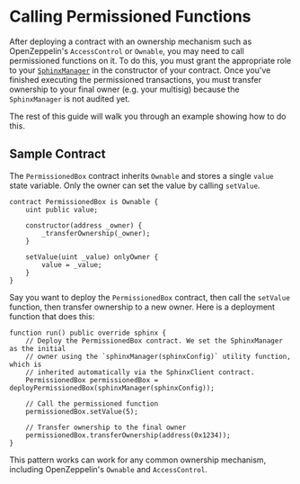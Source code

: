 # Calling Permissioned Functions

After deploying a contract with an ownership mechanism such as OpenZeppelin's `AccessControl` or `Ownable`, you may need to call permissioned functions on it. To do this, you must grant the appropriate role to your [`SphinxManager`](https://github.com/sphinx-labs/sphinx/blob/develop/docs/sphinx-manager.md) in the constructor of your contract. Once you've finished executing the permissioned transactions, you must transfer ownership to your final owner (e.g. your multisig) because the `SphinxManager` is not audited yet.

The rest of this guide will walk you through an example showing how to do this.

## Sample Contract
The `PermissionedBox` contract inherits `Ownable` and stores a single `value` state variable. Only the owner can set the value by calling `setValue`.

```
contract PermissionedBox is Ownable {
    uint public value;

    constructor(address _owner) {
        _transferOwnership(_owner);
    }

    setValue(uint _value) onlyOwner {
        value = _value;
    }
}
```

Say you want to deploy the `PermissionedBox` contract, then call the `setValue` function, then transfer ownership to a new owner. Here is a deployment function that does this:

```
function run() public override sphinx {
    // Deploy the PermissionedBox contract. We set the SphinxManager as the initial
    // owner using the `sphinxManager(sphinxConfig)` utility function, which is
    // inherited automatically via the SphinxClient contract.
    PermissionedBox permissionedBox = deployPermissionedBox(sphinxManager(sphinxConfig));

    // Call the permissioned function
    permissionedBox.setValue(5);

    // Transfer ownership to the final owner
    permissionedBox.transferOwnership(address(0x1234));
}
```

This pattern works can work for any common ownership mechanism, including OpenZeppelin's `Ownable` and `AccessControl`.
